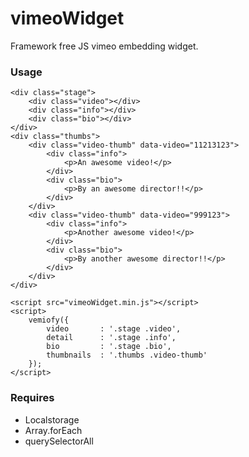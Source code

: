 # vimeoWidget
Framework free JS vimeo embedding widget.

### Usage

    <div class="stage">
        <div class="video"></div>
        <div class="info"></div>
        <div class="bio"></div>
    </div>
    <div class="thumbs">
        <div class="video-thumb" data-video="11213123">
            <div class="info">
                <p>An awesome video!</p>
            </div>
            <div class="bio">
                <p>By an awesome director!!</p>
            </div>
        </div>
        <div class="video-thumb" data-video="999123">
            <div class="info">
                <p>Another awesome video!</p>
            </div>
            <div class="bio">
                <p>By another awesome director!!</p>
            </div>
        </div>
    </div>

    <script src="vimeoWidget.min.js"></script>
    <script>
        vemiofy({
            video       : '.stage .video',
            detail      : '.stage .info',
            bio         : '.stage .bio',
            thumbnails  : '.thumbs .video-thumb'
        });
    </script>

### Requires
* Localstorage
* Array.forEach
* querySelectorAll
